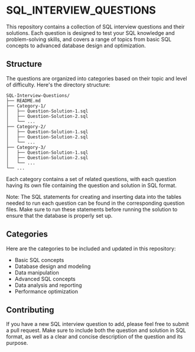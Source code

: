 # SQL_INTERVIEW_QUESTIONS

This repository contains a collection of SQL interview questions and their solutions. Each question is designed to test your SQL knowledge and problem-solving skills, and covers a range of topics from basic SQL concepts to advanced database design and optimization.

## Structure

The questions are organized into categories based on their topic and level of difficulty. Here's the directory structure:

```
SQL-Interview-Questions/
├── README.md
├── Category-1/
│   ├── Question-Solution-1.sql
│   ├── Question-Solution-2.sql
│   └── ...
├── Category-2/
│   ├── Question-Solution-1.sql
│   ├── Question-Solution-2.sql
│   └── ...
├── Category-3/
│   ├── Question-Solution-1.sql
│   ├── Question-Solution-2.sql
│   └── ...
└── ...
```

Each category contains a set of related questions, with each question having its own file containing the question and solution in SQL format.

Note: The SQL statements for creating and inserting data into the tables needed to run each question can be found in the corresponding question files. Make sure to run these statements before running the solution to ensure that the database is properly set up.

## Categories

Here are the categories to be included and updated in this repository:

* Basic SQL concepts
* Database design and modeling
* Data manipulation
* Advanced SQL concepts
* Data analysis and reporting
* Performance optimization

## Contributing

If you have a new SQL interview question to add, please feel free to submit a pull request. Make sure to include both the question and solution in SQL format, as well as a clear and concise description of the question and its purpose.
